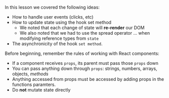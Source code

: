 
In this lesson we covered the following ideas:

-   How to handle user events (clicks, etc)
-   How to update state using the hook set method
      -   We noted that each change of state will **re-render** our DOM
      -   We also noted that we had to use the spread operator ... when modifying reference types from `state`
-   The asynchronicity of the hook `set method`.

  

Before beginning, remember the rules of working with React components:

-   If a component receives `props`, its parent must pass those `props` down
-   You can pass anything down through `props`: strings, numbers, arrays, objects, _methods_
-   Anything accessed from props must be accessed by adding props in the functions paramters.
-   Do **not** mutate state directly